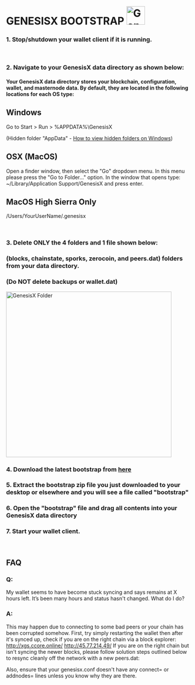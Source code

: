 # GENESISX BOOTSTRAP <img src="https://genesisx.network/img/logo-small.png" alt="GenesisX Logo" width="50" height="auto">

### 1. Stop/shutdown your wallet client if it is running.
<br/>

### 2. Navigate to your GenesisX data directory as shown below:

#### Your GenesisX data directory stores your blockchain, configuration, wallet, and masternode data.  By default, they are located in the following locations for each OS type:

## Windows
Go to Start > Run > %APPDATA%\GenesisX

(Hidden folder "AppData" - [How to view hidden folders on Windows](https://www.howtogeek.com/howto/windows-vista/show-hidden-files-and-folders-in-windows-vista/))


## OSX (MacOS)
Open a finder window, then select the "Go" dropdown menu. In this menu please press the "Go to Folder..." option. In the window that opens type: ~/Library/Application Support/GenesisX and press enter.

## MacOS High Sierra Only
/Users/YourUserName/.genesisx

<br/>

### 3. Delete ONLY the 4 folders and 1 file shown below:
### (blocks, chainstate, sporks, zerocoin, and peers.dat) folders from your data directory.
### (**Do NOT delete backups or wallet.dat**)

<img src="http://downloads.genesisx.network/folder.png" alt="GenesisX Folder" width="450" height="auto">

### 4. Download the latest bootstrap from [here](http://downloads.genesisx.network/bootstrap.zip)
### 5. Extract the bootstrap zip file you just downloaded to your desktop or elsewhere and you will see a file called "bootstrap"
### 6. Open the "bootstrap" file and drag all contents into your GenesisX data directory
### 7. Start your wallet client.

<br/>

## FAQ

### Q:
My wallet seems to have become stuck syncing and says remains at X hours left. It’s been many hours and status hasn't changed. What do I do?

### A:
This may happen due to connecting to some bad peers or your chain has been corrupted somehow.
First, try simply restarting the wallet then after it's synced up, check if you are on the right chain via a block explorer:
http://xgs.ccore.online/
http://45.77.214.49/
If you are on the right chain but isn't syncing the newer blocks, please follow solution steps outlined
below to resync cleanly off the network with a new peers.dat:

Also, ensure that your genesisx.conf doesn't have any connect= or addnodes= lines unless you know why they are there. 
